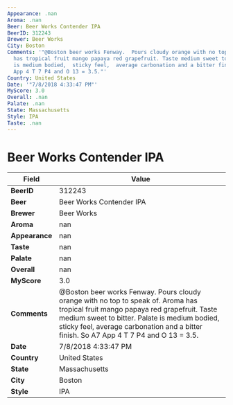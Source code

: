 ```yaml
---
Appearance: .nan
Aroma: .nan
Beer: Beer Works Contender IPA
BeerID: 312243
Brewer: Beer Works
City: Boston
Comments: '"@Boston beer works Fenway.  Pours cloudy orange with no top to speak of.  Aroma
  has tropical fruit mango papaya red grapefruit. Taste medium sweet to bitter.  Palate
  is medium bodied,  sticky feel,  average carbonation and a bitter finish. So A7
  App 4 T 7 P4 and O 13 = 3.5."'
Country: United States
Date: '"7/8/2018 4:33:47 PM"'
MyScore: 3.0
Overall: .nan
Palate: .nan
State: Massachusetts
Style: IPA
Taste: .nan
---
```


# Beer Works Contender IPA

| Field         | Value |
|---------------|-------|
| **BeerID** | 312243 |
| **Beer** | Beer Works Contender IPA |
| **Brewer** | Beer Works |
| **Aroma** | nan |
| **Appearance** | nan |
| **Taste** | nan |
| **Palate** | nan |
| **Overall** | nan |
| **MyScore** | 3.0 |
| **Comments** | @Boston beer works Fenway.  Pours cloudy orange with no top to speak of.  Aroma has tropical fruit mango papaya red grapefruit. Taste medium sweet to bitter.  Palate is medium bodied,  sticky feel,  average carbonation and a bitter finish. So A7 App 4 T 7 P4 and O 13 = 3.5. |
| **Date** | 7/8/2018 4:33:47 PM |
| **Country** | United States |
| **State** | Massachusetts |
| **City** | Boston |
| **Style** | IPA |
